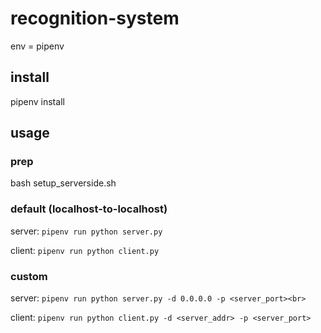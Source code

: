 # recognition-system
env = pipenv

## install
pipenv install

## usage
### prep
bash setup_serverside.sh

### default (localhost-to-localhost)
server:
`pipenv run python server.py`<br>

client:
`pipenv run python client.py`

### custom
server:
`pipenv run python server.py -d 0.0.0.0 -p <server_port><br>`

client:
`pipenv run python client.py -d <server_addr> -p <server_port>`
